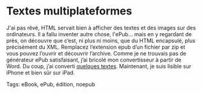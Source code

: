 # Textes multiplateformes

J'ai pas rêvé, HTML servait bien à afficher des textes et des images sur des ordinateurs. Il a fallu inventer autre chose, l'ePub… mais en y regardant de près, on découvre que c’est, ni plus ni moins, que du HTML encapsulé, plus précisément du XML. Remplacez l’extension epub d’un fichier par zip et vous pouvez l’ouvrir et découvrir l’archive. Comme je ne trouvais pas de générateur ePub satisfaisant, j’ai bricolé mon convertisseur à partir de Word. Du coup, j’ai converti [quelques textes](http://txt.tcrouzet.com). Maintenant, je suis lisible sur iPhone et bien sûr sur iPad.

Tags: eBook, ePub, édition, noepub